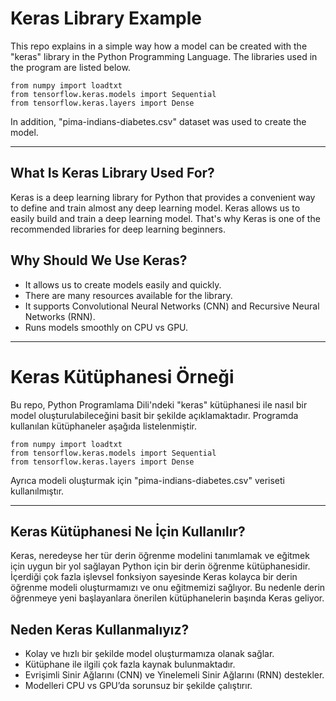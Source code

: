 # Keras Library Example
This repo explains in a simple way how a model can be created with the "keras" library in the Python Programming Language. The libraries used in the program are listed below.
``` 
from numpy import loadtxt
from tensorflow.keras.models import Sequential
from tensorflow.keras.layers import Dense 
```
In addition, "pima-indians-diabetes.csv" dataset was used to create the model.

------------------
## What Is Keras Library Used For?
Keras is a deep learning library for Python that provides a convenient way to define and train almost any deep learning model. Keras allows us to easily build and train a deep learning model. That's why Keras is one of the recommended libraries for deep learning beginners.
## Why Should We Use Keras?
- It allows us to create models easily and quickly.
- There are many resources available for the library.
- It supports Convolutional Neural Networks (CNN) and Recursive Neural Networks (RNN).
- Runs models smoothly on CPU vs GPU.
---------------------------
# Keras Kütüphanesi Örneği
Bu repo, Python Programlama Dili'ndeki "keras" kütüphanesi ile nasıl bir model oluşturulabileceğini basit bir şekilde açıklamaktadır. Programda kullanılan kütüphaneler aşağıda listelenmiştir.
``` 
from numpy import loadtxt
from tensorflow.keras.models import Sequential
from tensorflow.keras.layers import Dense 
```
Ayrıca modeli oluşturmak için "pima-indians-diabetes.csv" veriseti kullanılmıştır.

-----------------------
## Keras Kütüphanesi Ne İçin Kullanılır?
Keras, neredeyse her tür derin öğrenme modelini tanımlamak ve eğitmek için uygun bir yol sağlayan Python için bir derin öğrenme kütüphanesidir. İçerdiği çok fazla işlevsel fonksiyon sayesinde Keras kolayca bir derin öğrenme modeli oluşturmamızı ve onu eğitmemizi sağlıyor. Bu nedenle derin öğrenmeye yeni başlayanlara önerilen kütüphanelerin başında Keras geliyor.
## Neden Keras Kullanmalıyız?
- Kolay ve hızlı bir şekilde model oluşturmamıza olanak sağlar.
- Kütüphane ile ilgili çok fazla kaynak bulunmaktadır.
- Evrişimli Sinir Ağlarını (CNN) ve  Yinelemeli Sinir Ağlarını (RNN) destekler.
- Modelleri CPU vs GPU’da sorunsuz bir şekilde çalıştırır.
